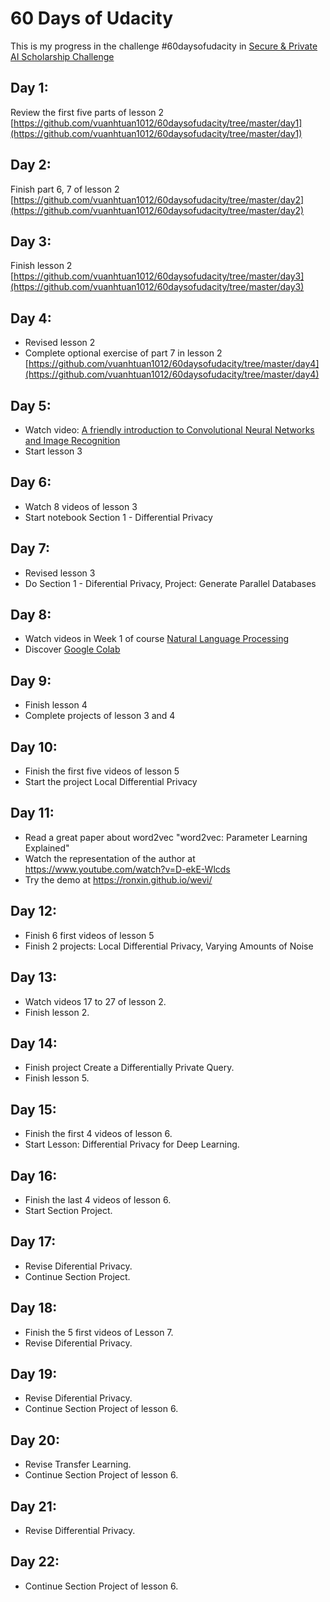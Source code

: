 # 60 Days of Udacity

This is my progress in the challenge #60daysofudacity in [Secure & Private AI Scholarship Challenge](https://sites.google.com/udacity.com/secureprivateai-challenge/home)

## Day 1:

Review the first five parts of lesson 2
[https://github.com/vuanhtuan1012/60daysofudacity/tree/master/day1](https://github.com/vuanhtuan1012/60daysofudacity/tree/master/day1)

## Day 2:

Finish part 6, 7 of lesson 2
[https://github.com/vuanhtuan1012/60daysofudacity/tree/master/day2](https://github.com/vuanhtuan1012/60daysofudacity/tree/master/day2)

## Day 3:

Finish lesson 2
[https://github.com/vuanhtuan1012/60daysofudacity/tree/master/day3](https://github.com/vuanhtuan1012/60daysofudacity/tree/master/day3)

## Day 4:

- Revised lesson 2
- Complete optional exercise of part 7 in lesson 2
[https://github.com/vuanhtuan1012/60daysofudacity/tree/master/day4](https://github.com/vuanhtuan1012/60daysofudacity/tree/master/day4)

## Day 5:

- Watch video: [A friendly introduction to Convolutional Neural Networks and Image Recognition](https://www.youtube.com/watch?v=2-Ol7ZB0MmU)
- Start lesson 3

## Day 6:

- Watch 8 videos of lesson 3
- Start notebook Section 1 - Differential Privacy

## Day 7:

- Revised lesson 3
- Do Section 1 - Diferential Privacy, Project: Generate Parallel Databases

## Day 8:

- Watch videos in Week 1 of course [Natural Language Processing](https://www.coursera.org/learn/language-processing)
- Discover [Google Colab](https://colab.research.google.com/notebooks/welcome.ipynb)

## Day 9:

- Finish lesson 4
- Complete projects of lesson 3 and 4

## Day 10:

- Finish the first five videos of lesson 5
- Start the project Local Differential Privacy

## Day 11:

- Read a great paper about word2vec "word2vec: Parameter Learning Explained"
- Watch the representation of the author at https://www.youtube.com/watch?v=D-ekE-Wlcds
- Try the demo at https://ronxin.github.io/wevi/

## Day 12:

- Finish 6 first videos of lesson 5
- Finish 2 projects: Local Differential Privacy, Varying Amounts of Noise

## Day 13:

- Watch videos 17 to 27 of lesson 2.
- Finish lesson 2.

## Day 14:

- Finish project Create a Differentially Private Query.
- Finish lesson 5.

## Day 15:

- Finish the first 4 videos of lesson 6.
- Start Lesson: Differential Privacy for Deep Learning.

## Day 16:

- Finish the last 4 videos of lesson 6.
- Start Section Project.

## Day 17:

- Revise Diferential Privacy.
- Continue Section Project.

## Day 18:

- Finish the 5 first videos of Lesson 7.
- Revise Diferential Privacy.

## Day 19:

- Revise Diferential Privacy.
- Continue Section Project of lesson 6.

## Day 20:

- Revise Transfer Learning.
- Continue Section Project of lesson 6.

## Day 21:

- Revise Differential Privacy.

## Day 22:

- Continue Section Project of lesson 6.
